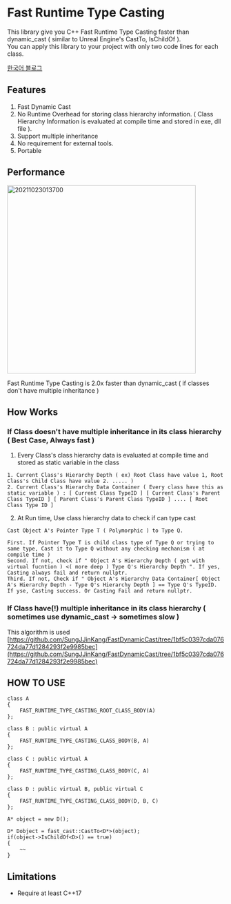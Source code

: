 # Fast Runtime Type Casting

This library give you C++ Fast Runtime Type Casting faster than dynamic_cast ( similar to Unreal Engine's CastTo, IsChildOf ).          
You can apply this library to your project with only two code lines for each class.        

[한국어 블로그](https://sungjjinkang.github.io/computerscience/c++/2021/10/24/fast_dynamic_cast.html)

## Features

1. Fast Dynamic Cast
2. No Runtime Overhead for storing class hierarchy information. ( Class Hierarchy Information is evaluated at compile time and stored in exe, dll file ). 
3. Support multiple inheritance
4. No requirement for external tools.
5. Portable

## Performance

<img width="437" alt="20211023013700" src="https://user-images.githubusercontent.com/33873804/138491569-e507bfb8-be3b-4d3e-989e-54abe565a927.png">

Fast Runtime Type Casting is 2.0x faster than dynamic_cast ( if classes don't have multiple inheritance )

## How Works


### If Class doesn't have multiple inheritance in its class hierarchy ( Best Case, Always fast )

1. Every Class's class hierarchy data is evaluated at compile time and stored as static variable in the class
```
1. Current Class's Hierarchy Depth ( ex) Root Class have value 1, Root Class's Child Class have value 2. ..... )
2. Current Class's Hierarchy Data Container ( Every class have this as static variable ) : [ Current Class TypeID ] [ Current Class's Parent Class TypeID ] [ Parent Class's Parent Class TypeID ] .... [ Root Class Type ID ]
```


2. At Run time, Use class hierarchy data to check if can type cast
```
Cast Object A's Pointer Type T ( Polymorphic ) to Type Q.

First. If Pointer Type T is child class type of Type Q or trying to same type, Cast it to Type Q without any checking mechanism ( at compile time )
Second. If not, check if " Object A's Hierarchy Depth ( get with virtual fucntion ) <( more deep ) Type Q's Hierarchy Depth ". If yes, Casting always fail and return nullptr.
Third. If not, Check if " Object A's Hierarchy Data Container[ Object A's Hierarchy Depth - Type Q's Hierarchy Depth ] == Type Q's TypeID. If yse, Casting success. Or Casting Fail and return nullptr.
```

### If Class have(!) multiple inheritance in its class hierarchy ( sometimes use dynamic_cast -> sometimes slow )

This algorithm is used [https://github.com/SungJJinKang/FastDynamicCast/tree/1bf5c0397cda076724da77d1284293f2e9985bec](https://github.com/SungJJinKang/FastDynamicCast/tree/1bf5c0397cda076724da77d1284293f2e9985bec)

## HOW TO USE
```
class A
{
	FAST_RUNTIME_TYPE_CASTING_ROOT_CLASS_BODY(A)
};

class B : public virtual A
{
	FAST_RUNTIME_TYPE_CASTING_CLASS_BODY(B, A)
};

class C : public virtual A
{
	FAST_RUNTIME_TYPE_CASTING_CLASS_BODY(C, A)
};

class D : public virtual B, public virtual C
{
	FAST_RUNTIME_TYPE_CASTING_CLASS_BODY(D, B, C)
};

A* object = new D();

D* Dobject = fast_cast::CastTo<D*>(object);
if(object->IsChildOf<D>() == true)
{
	~~
}
```

## Limitations

- Require at least C++17
